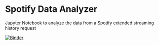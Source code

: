 # Spotify Data Analyzer

Jupyter Notebook to analyze the data from a Spotify extended streaming history request

[![Binder](https://mybinder.org/badge_logo.svg)](https://mybinder.org/v2/gh/johnmiddleton12/spotify-data/HEAD)
